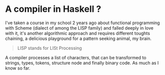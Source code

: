 
# A compiler in Haskell ?  

I've taken a course in my school 2 years ago about functional programming with Scheme (dialect of among the LISP family) and falled deeply in love with it, it's another algorithmic approach and requires different toughts chaining, a delicious playground for a pattern seeking animal, my brain. 

> LISP stands for LISt Processing

A compiler processes a list of characters, that can be transformed to strings, types, tokens, structure node and finally binary code. As much as I know so far. 
